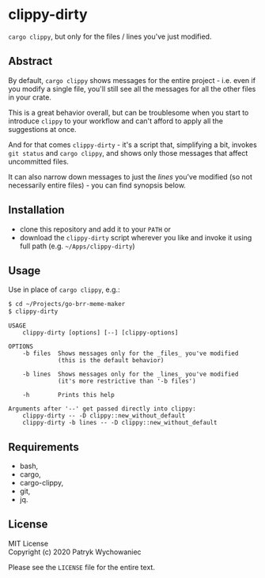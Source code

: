 # clippy-dirty

`cargo clippy`, but only for the files / lines you've just modified.

## Abstract

By default, `cargo clippy` shows messages for the entire project - i.e. even if you modify a single file, you'll still
see all the messages for all the other files in your crate.

This is a great behavior overall, but can be troublesome when you start to introduce `clippy` to your workflow and can't
afford to apply all the suggestions at once.

And for that comes `clippy-dirty` - it's a script that, simplifying a bit, invokes `git status` and `cargo clippy`, and
shows only those messages that affect uncommitted files.

It can also narrow down messages to just the _lines_ you've modified (so not necessarily entire files) - you can find
synopsis below.

## Installation

- clone this repository and add it to your `PATH`
or
- download the `clippy-dirty` script wherever you like and invoke it using full path (e.g. `~/Apps/clippy-dirty`)

## Usage

Use in place of `cargo clippy`, e.g.:

```bash
$ cd ~/Projects/go-brr-meme-maker
$ clippy-dirty
```

```
USAGE
    clippy-dirty [options] [--] [clippy-options]

OPTIONS
    -b files  Shows messages only for the _files_ you've modified
              (this is the default behavior)

    -b lines  Shows messages only for the _lines_ you've modified
              (it's more restrictive than '-b files')

    -h        Prints this help

Arguments after '--' get passed directly into clippy:
    clippy-dirty -- -D clippy::new_without_default
    clippy-dirty -b lines -- -D clippy::new_without_default
```

## Requirements

- bash,
- cargo,
- cargo-clippy,
- git,
- jq.

## License

MIT License    
Copyright (c) 2020 Patryk Wychowaniec

Please see the `LICENSE` file for the entire text.
